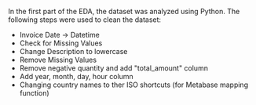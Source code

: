 In the first part of the EDA, the dataset was analyzed using Python. The following steps were used to clean the dataset: 
- Invoice Date -> Datetime 
- Check for Missing Values
- Change Description to lowercase
- Remove Missing Values
- Remove negative quantity and add "total_amount" column
- Add year, month, day, hour column
- Changing country names to ther ISO shortcuts (for Metabase mapping function)
